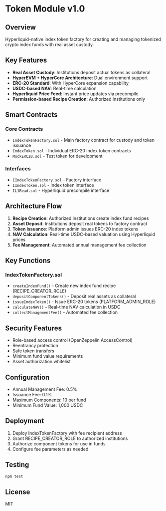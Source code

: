 # Token Module v1.0

## Overview
Hyperliquid-native index token factory for creating and managing tokenized crypto index funds with real asset custody.

## Key Features
- **Real Asset Custody**: Institutions deposit actual tokens as collateral
- **HyperEVM + HyperCore Architecture**: Dual environment support
- **ERC-20 Standard**: With HyperCore expansion capability
- **USDC-based NAV**: Real-time calculation
- **Hyperliquid Price Feed**: Instant price updates via precompile
- **Permission-based Recipe Creation**: Authorized institutions only

## Smart Contracts

### Core Contracts
- `IndexTokenFactory.sol` - Main factory contract for custody and token issuance
- `IndexToken.sol` - Individual ERC-20 index token contracts
- `MockERC20.sol` - Test token for development

### Interfaces
- `IIndexTokenFactory.sol` - Factory interface
- `IIndexToken.sol` - Index token interface
- `IL1Read.sol` - Hyperliquid precompile interface

## Architecture Flow

1. **Recipe Creation**: Authorized institutions create index fund recipes
2. **Asset Deposit**: Institutions deposit real tokens to factory contract
3. **Token Issuance**: Platform admin issues ERC-20 index tokens
4. **NAV Calculation**: Real-time USDC-based valuation using Hyperliquid prices
5. **Fee Management**: Automated annual management fee collection

## Key Functions

### IndexTokenFactory.sol
- `createIndexFund()` - Create new index fund recipe (RECIPE_CREATOR_ROLE)
- `depositComponentTokens()` - Deposit real assets as collateral
- `issueIndexToken()` - Issue ERC-20 tokens (PLATFORM_ADMIN_ROLE)
- `calculateNAV()` - Real-time NAV calculation in USDC
- `collectManagementFee()` - Automated fee collection

## Security Features
- Role-based access control (OpenZeppelin AccessControl)
- Reentrancy protection
- Safe token transfers
- Minimum fund value requirements
- Asset authorization whitelist

## Configuration
- Annual Management Fee: 0.5%
- Issuance Fee: 0.1%
- Maximum Components: 10 per fund
- Minimum Fund Value: 1,000 USDC

## Deployment
1. Deploy IndexTokenFactory with fee recipient address
2. Grant RECIPE_CREATOR_ROLE to authorized institutions
3. Authorize component tokens for use in funds
4. Configure fee parameters as needed

## Testing
```bash
npm test
```

## License
MIT
